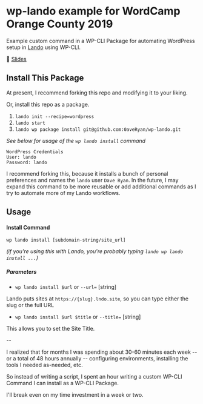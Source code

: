 # wp-lando example for WordCamp Orange County 2019

Example custom command in a WP-CLI Package for automating WordPress setup in [Lando](https://github.com/lando/lando) using WP-CLI.

:link: [Slides](https://github.com/0aveRyan/wp-lando/blob/master/take-command-with-custom-wp-cli-commands.pdf)

## Install This Package

At present, I recommend forking this repo and modifying it to your liking.

Or, install this repo as a package.

1. `lando init --recipe=wordpress`
2. `lando start`
3. `lando wp package install git@github.com:0aveRyan/wp-lando.git`

_See below for usage of the `wp lando install` command_

```
WordPress Credentials
User: lando
Password: lando
```

I recommend forking this, because it installs a bunch of personal preferences and names the `lando` user `Dave Ryan`. In the future, I may expand this command to be more reusable or add additional commands as I try to automate more of my Lando workflows.

## Usage

#### Install Command

`wp lando install [subdomain-string/site_url]`

_(if you're using this with Lando, you're probably typing `lando wp lando install ...`)_

##### Parameters

* `wp lando install $url` or `--url=` [string]

Lando puts sites at `https://{slug}.lndo.site`, so you can type either the slug or the full URL 

* `wp lando install $url $title` or `--title=` [string]

This allows you to set the Site Title.

--

I realized that for months I was spending about 30-60 minutes each week -- or a total of 48 hours annually -- configuring environments, installing the tools I needed as-needed, etc.

So instead of writing a script, I spent an hour writing a custom WP-CLI Command I can install as a WP-CLI Package.

I'll break even on my time investment in a week or two.
